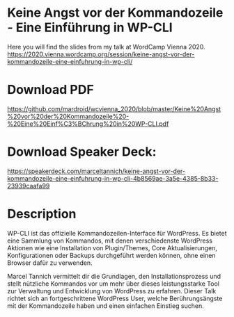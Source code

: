 # Keine Angst vor der Kommandozeile - Eine Einführung in WP-CLI

Here you will find the slides from my talk at WordCamp Vienna 2020.
https://2020.vienna.wordcamp.org/session/keine-angst-vor-der-kommandozeile-eine-einfuhrung-in-wp-cli/

# Download PDF
https://github.com/mardroid/wcvienna_2020/blob/master/Keine%20Angst%20vor%20der%20Kommandozeile%20-%20Eine%20Einf%C3%BChrung%20in%20WP-CLI.pdf

# Download Speaker Deck:
https://speakerdeck.com/marceltannich/keine-angst-vor-der-kommandozeile-eine-einfuhrung-in-wp-cli-4b8569ae-3a5e-4385-8b33-23939caafa99

# Description
WP-CLI ist das offizielle Kommandozeilen-Interface für WordPress. Es bietet eine Sammlung von Kommandos, mit denen verschiedenste WordPress Aktionen wie eine Installation von Plugin/Themes, Core Aktualisierungen, Konfigurationen oder Backups durchgeführt werden können, ohne einen Browser dafür zu verwenden.

Marcel Tannich vermittelt dir die Grundlagen, den Installationsprozess und stellt nützliche Kommandos vor um mehr über dieses leistungsstarke Tool zur Verwaltung und Entwicklung von WordPress zu erfahren. Dieser Talk richtet sich an fortgeschrittene WordPress User, welche Berührungsängste mit der Kommandozeile haben und einen einfachen Einstieg suchen.
